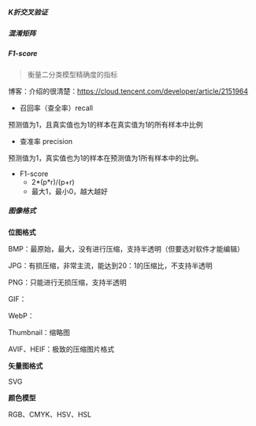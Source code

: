 ##### K折交叉验证

##### 混淆矩阵



##### F1-score

> 衡量二分类模型精确度的指标

博客：介绍的很清楚：https://cloud.tencent.com/developer/article/2151964

- 召回率（查全率）recall

预测值为1，且真实值也为1的样本在真实值为1的所有样本中比例

- 查准率 precision

预测值为1，真实值也为1的样本在预测值为1所有样本中的比例。

- F1-score
  - 2\*(p\*r)/(p+r)
  - 最大1，最小0，越大越好





##### 图像格式

**位图格式**

BMP：最原始，最大，没有进行压缩，支持半透明（但要选对软件才能编辑）

JPG：有损压缩，非常主流，能达到20：1的压缩比，不支持半透明

PNG：只能进行无损压缩，支持半透明

GIF：

WebP：

Thumbnail：缩略图

AVIF、HEIF：极致的压缩图片格式

**矢量图格式**

SVG





**颜色模型**

RGB、CMYK、HSV、HSL





